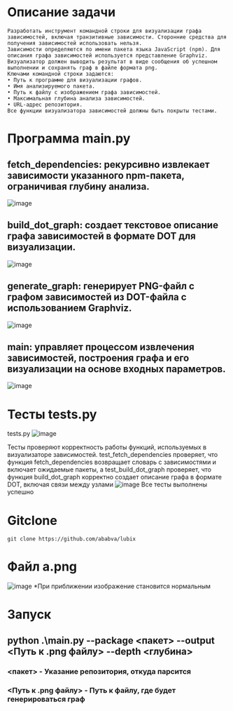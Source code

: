 # Описание задачи
```
Разработать инструмент командной строки для визуализации графа
зависимостей, включая транзитивные зависимости. Сторонние средства для
получения зависимостей использовать нельзя.
Зависимости определяются по имени пакета языка JavaScript (npm). Для
описания графа зависимостей используется представление Graphviz.
Визуализатор должен выводить результат в виде сообщения об успешном
выполнении и сохранять граф в файле формата png.
Ключами командной строки задаются:
• Путь к программе для визуализации графов.
• Имя анализируемого пакета.
• Путь к файлу с изображением графа зависимостей.
• Максимальная глубина анализа зависимостей.
• URL-адрес репозитория.
Все функции визуализатора зависимостей должны быть покрыты тестами.
```

# Программа main.py
## fetch_dependencies: рекурсивно извлекает зависимости указанного npm-пакета, ограничивая глубину анализа.
![image](https://github.com/user-attachments/assets/46e3fa57-7e5d-4a0c-9fbd-09bce5e47faa)

## build_dot_graph: создает текстовое описание графа зависимостей в формате DOT для визуализации.
![image](https://github.com/user-attachments/assets/0df7106a-bfe2-426d-82e5-e98b373a629b)

## generate_graph: генерирует PNG-файл с графом зависимостей из DOT-файла с использованием Graphviz.
![image](https://github.com/user-attachments/assets/e886edb5-cfec-4e67-97df-82a9bc5f86fc)

## main: управляет процессом извлечения зависимостей, построения графа и его визуализации на основе входных параметров.
![image](https://github.com/user-attachments/assets/45b14128-8e79-4b97-b51b-7660eb8b312e)

# Тесты tests.py
tests.py
![image](https://github.com/user-attachments/assets/57181008-561e-498e-bcdb-43219c982ddc)

Тесты проверяют корректность работы функций, используемых в визуализаторе зависимостей. test_fetch_dependencies проверяет, что функция fetch_dependencies возвращает словарь с зависимостями и включает ожидаемые пакеты, а test_build_dot_graph проверяет, что функция build_dot_graph корректно создает описание графа в формате DOT, включая связи между узлами
![image](https://github.com/user-attachments/assets/2eb79c82-16a3-4264-9b57-508cb3a6b5a9)
Все тесты выполнены успешно
# Gitclone
```git clone https://github.com/ababva/lubix```

# Файл a.png
![image](https://github.com/user-attachments/assets/88d62e2d-acd2-44c3-b9ba-f4e15f984b67)
*При приближении изображение становится нормальным

# Запуск
## python .\main.py --package <пакет> --output <Путь к .png файлу> --depth <глубина>
### <пакет> - Указание репозитория, откуда парсится
### <Путь к .png файлу> - Путь к файлу, где будет генерироваться граф

